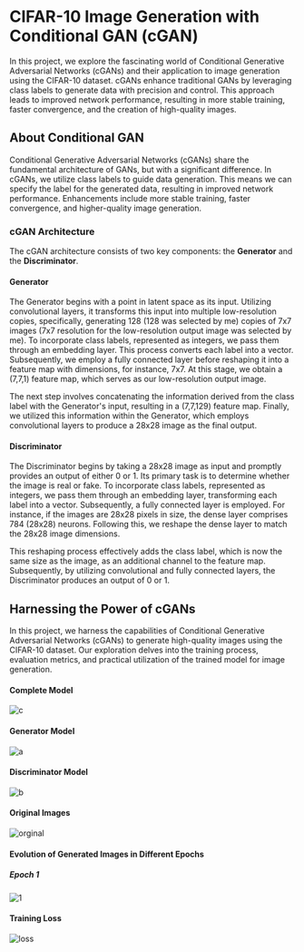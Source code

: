 # CIFAR-10 Image Generation with Conditional GAN (cGAN)

In this project, we explore the fascinating world of Conditional Generative Adversarial Networks (cGANs) and their application to image generation using the CIFAR-10 dataset. cGANs enhance traditional GANs by leveraging class labels to generate data with precision and control. This approach leads to improved network performance, resulting in more stable training, faster convergence, and the creation of high-quality images.

## About Conditional GAN

Conditional Generative Adversarial Networks (cGANs) share the fundamental architecture of GANs, but with a significant difference. In cGANs, we utilize class labels to guide data generation. This means we can specify the label for the generated data, resulting in improved network performance. Enhancements include more stable training, faster convergence, and higher-quality image generation.

### cGAN Architecture

The cGAN architecture consists of two key components: the **Generator** and the **Discriminator**.



#### Generator

The Generator begins with a point in latent space as its input. Utilizing convolutional layers, it transforms this input into multiple low-resolution copies, specifically, generating 128 (128 was selected by me) copies of 7x7 images (7x7 resolution for the low-resolution output image was selected by me). To incorporate class labels, represented as integers, we pass them through an embedding layer. This process converts each label into a vector. Subsequently, we employ a fully connected layer before reshaping it into a feature map with dimensions, for instance, 7x7. At this stage, we obtain a (7,7,1) feature map, which serves as our low-resolution output image.

The next step involves concatenating the information derived from the class label with the Generator's input, resulting in a (7,7,129) feature map. Finally, we utilized this information within the Generator, which employs convolutional layers to produce a 28x28 image as the final output.

#### Discriminator

The Discriminator begins by taking a 28x28 image as input and promptly provides an output of either 0 or 1. Its primary task is to determine whether the image is real or fake. To incorporate class labels, represented as integers, we pass them through an embedding layer, transforming each label into a vector. Subsequently, a fully connected layer is employed. For instance, if the images are 28x28 pixels in size, the dense layer comprises 784 (28x28) neurons. Following this, we reshape the dense layer to match the 28x28 image dimensions.

This reshaping process effectively adds the class label, which is now the same size as the image, as an additional channel to the feature map. Subsequently, by utilizing convolutional and fully connected layers, the Discriminator produces an output of 0 or 1.


## Harnessing the Power of cGANs

In this project, we harness the capabilities of Conditional Generative Adversarial Networks (cGANs) to generate high-quality images using the CIFAR-10 dataset. Our exploration delves into the training process, evaluation metrics, and practical utilization of the trained model for image generation.

#### Complete Model

![c](https://github.com/masoudrahimi39/Machine-Learning-Hands-On-Projects/assets/65596290/4534ba5d-c028-40cb-9c3d-5cf256dcc513)


#### Generator Model
![a](https://github.com/masoudrahimi39/Machine-Learning-Hands-On-Projects/assets/65596290/cd30fa98-c22d-4739-9b0f-42e772f01b69)

#### Discriminator Model
![b](https://github.com/masoudrahimi39/Machine-Learning-Hands-On-Projects/assets/65596290/19a15ea2-fb4a-4830-8108-463366f470c8)

#### Original Images
![orginal](https://github.com/masoudrahimi39/Machine-Learning-Hands-On-Projects/assets/65596290/8e7fba10-15ab-432e-9c1d-72b2e1a7493e)


#### Evolution of Generated Images in Different Epochs
##### Epoch 1
![1](https://github.com/masoudrahimi39/Machine-Learning-Hands-On-Projects/assets/65596290/ed11bbb3-c961-4f2f-a132-6cd4a46f4304)


#### Training Loss
![loss](https://github.com/masoudrahimi39/Machine-Learning-Hands-On-Projects/assets/65596290/2e5c30bf-8457-4ede-bbc9-656899dec76c)


